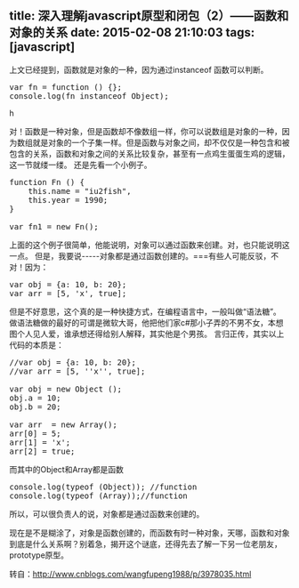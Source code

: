 title: 深入理解javascript原型和闭包（2）——函数和对象的关系
date: 2015-02-08 21:10:03
tags: [javascript]
---
上文已经提到，函数就是对象的一种，因为通过instanceof 函数可以判断。
<pre>
var fn = function () {};
console.log(fn instanceof Object);
</pre>h
<!--more-->
对！函数是一种对象，但是函数却不像数组一样，你可以说数组是对象的一种，因为数组就是对象的一个子集一样。但是函数与对象之间，却不仅仅是一种包含和被包含的关系，函数和对象之间的关系比较复杂，甚至有一点鸡生蛋蛋生鸡的逻辑，这一节就缕一缕。
还是先看一个小例子。
<pre>
function Fn () {
	this.name = "iu2fish",
	this.year = 1990;
}

var fn1 = new Fn();
</pre>
上面的这个例子很简单，他能说明，对象可以通过函数来创建。对，也只能说明这一点。
但是，我要说-----对象都是通过函数创建的。===有些人可能反驳，不对！因为：
<pre>
var obj = {a: 10, b: 20};
var arr = [5, 'x', true];
</pre>
但是不好意思，这个真的是一种快捷方式，在编程语言中，一般叫做“语法糖”。
做语法糖做的最好的可谓是微软大哥，他把他们家c#那小子弄的不男不女，本想图个人见人爱，谁承想还得给别人解释，其实他是个男孩。
言归正传，其实以上代码的本质是：
<pre>
//var obj = {a: 10, b: 20};
//var arr = [5, ''x'', true];

var obj = new Object ();
obj.a = 10;
obj.b = 20;

var arr  = new Array();
arr[0] = 5;
arr[1] = 'x';
arr[2] = true;
</pre>
而其中的Object和Array都是函数
<pre>
console.log(typeof (Object)); //function
console.log(typeof (Array));//function
</pre>
所以，可以很负责人的说，对象都是通过函数来创建的。

现在是不是糊涂了，对象是函数创建的，而函数有时一种对象，天哪，函数和对象到底是什么关系啊？别着急，揭开这个谜底，还得先去了解一下另一位老朋友，prototype原型。

转自：http://www.cnblogs.com/wangfupeng1988/p/3978035.html
